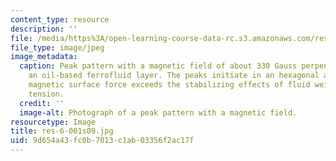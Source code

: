 ```yaml
---
content_type: resource
description: ''
file: /media/https%3A/open-learning-course-data-rc.s3.amazonaws.com/res-6-001-continuum-electromechanics-spring-2009/9d654a43fc0b7013c1ab03356f2ac17f_res-6-001s09.jpg
file_type: image/jpeg
image_metadata:
  caption: Peak pattern with a magnetic field of about 330 Gauss perpendicular to
    an oil-based ferrofluid layer. The peaks initiate in an hexagonal array when the
    magnetic surface force exceeds the stabilizing effects of fluid weight and surface
    tension.
  credit: ''
  image-alt: Photograph of a peak pattern with a magnetic field.
resourcetype: Image
title: res-6-001s09.jpg
uid: 9d654a43-fc0b-7013-c1ab-03356f2ac17f
---
```


